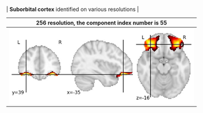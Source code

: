 


| **Suborbital cortex** identified on various resolutions |

| 256 resolution, the component index number is 55|  
|:---:|  
| ![Component 256](../256/final/55.jpg "From component 256: Suborbital cortex") |